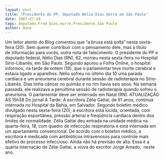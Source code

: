 ```yaml
---
layout: post
title: "Presidente do PP, deputado Nélio Dias morre em São Paulo"
date: 2007-07-20
tags: deputado,Fred Dias,morre,Presidente,São Paulo
author: None
---
```

Um leitor atento do Blog comentou que &ldquo;a bruxa est&aacute; solta&rdquo; nesta sexta-feira (20). Sem querer contribuir com o pensamento dele, mas a t&iacute;tulo de&nbsp;informa&ccedil;&atilde;o para voc&ecirc;s, outra nota de falecimento.
O presidente do PP e deputado federal, N&eacute;lio Dias (RN), 62, morreu nesta sexta-feira no Hospital S&iacute;rio-Liban&ecirc;s, em S&atilde;o Paulo. 
Segundo apurou a Folha Online, o hospital informou, na tarde de ontem (19), que o parlamentar teve morte cerebral e estava ligado a aparelhos. N&eacute;lio sofreu no &uacute;ltimo dia 10 uma parada card&iacute;aca e um aneurisma cerebral durante sess&atilde;o de radioterapia no S&iacute;rio-Liban&ecirc;s. 
Dias tinha c&acirc;ncer no pulm&atilde;o e no rim havia seis anos. Na semana passada, ele realizava a pen&uacute;ltima sess&atilde;o de radioterapia quando sofreu o aneurisma. O parlamentar deve ser enterrado em Natal (RN).
ATUALIZA&Ccedil;&Atilde;O &Agrave;S 15h38
Do jornal A Tarde: A escritora Z&eacute;lia Gattai, de 91 anos, continua internada no Hospital da Bahia, em Salvador. Segundo boletim m&eacute;dico divulgado nesta sexta-feira (20), a escritora est&aacute; l&uacute;cida, orientada, com respira&ccedil;&atilde;o espont&acirc;nea, press&atilde;o arterial e freq&uuml;&ecirc;ncia card&iacute;aca dentro dos limites de normalidade. 
Z&eacute;lia Gattai deu entrada na unidade m&eacute;dica na quarta-feira, 18, com quadro de infecc&ccedil;&atilde;o respirat&oacute;ria e est&aacute; internada em um apartamento convencional. De acordo com o boletim m&eacute;dico, a escritora &eacute; medicada com antibi&oacute;ticos intravenosos para controle mais efetivo do processo infeccioso. Ainda n&atilde;o h&aacute; previs&atilde;o de alta.&nbsp;Essa &eacute; a quarta interna&ccedil;&atilde;o de Z&eacute;lai Gattai, a vi&uacute;va do escritor&nbsp;Jorge Amado, &nbsp;neste ano.  